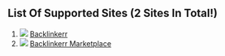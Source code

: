 ## List Of Supported Sites (2 Sites In Total!)
1. ![](https://www.google.com/s2/favicons?domain=https://www.backlinkerr.com/) [Backlinkerr](https://www.backlinkerr.com/) 
2. ![](https://www.google.com/s2/favicons?domain=https://linkbuilding.backlinkerr.com/) [Backlinkerr Marketplace](https://linkbuilding.backlinkerr.com/) 


